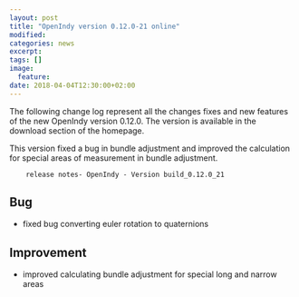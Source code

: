 ```yaml
---
layout: post
title: "OpenIndy version 0.12.0-21 online"
modified:
categories: news
excerpt:
tags: []
image:
  feature:
date: 2018-04-04T12:30:00+02:00
---
```


The following change log represent all the changes fixes and new features of the new OpenIndy version 0.12.0.
The version is available in the download section of the homepage.

This version fixed a bug in bundle adjustment and improved the calculation for special areas of measurement in bundle adjustment.

        release notes- OpenIndy - Version build_0.12.0_21
                
<h2>        Bug
</h2>
<ul>
<li> fixed bug converting euler rotation to quaternions
</li>
</ul>

<h2>        Improvement
</h2>
<ul>
<li> improved calculating bundle adjustment for special long and narrow areas
</li>
</ul>